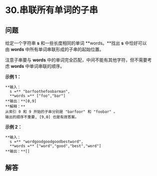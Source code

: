 # 30.串联所有单词的子串

## 问题

给定一个字符串 **s** 和一些长度相同的单词 **words。**找出 **s** 中恰好可以由 **words** 中所有单词串联形成的子串的起始位置。

注意子串要与 **words** 中的单词完全匹配，中间不能有其他字符，但不需要考虑 **words** 中单词串联的顺序。

**示例 1：**

```
**输入：
  s =** "barfoothefoobarman",
  **words =** ["foo","bar"]
**输出：**[0,9]
**解释：**
从索引 0 和 9 开始的子串分别是 "barfoor" 和 "foobar" 。
输出的顺序不重要, [9,0] 也是有效答案。

```

**示例 2：**

```
**输入：
  s =** "wordgoodgoodgoodbestword",
  **words =** ["word","good","best","word"]
**输出：**[]

```



## 解答

